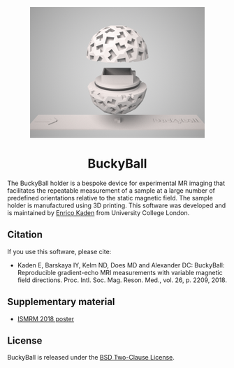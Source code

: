 <p align="center">
<img width="400" src="docs/img/buckyball-50.png" />
</p>

<h1 align="center">BuckyBall</h1>

The BuckyBall holder is a bespoke device for experimental MR imaging that facilitates the repeatable measurement of a sample at a large number of predefined orientations relative to the static magnetic field. The sample holder is manufactured using 3D printing. This software was developed and is maintained by [Enrico Kaden](https://ekaden.github.io) from University College London.

## Citation

If you use this software, please cite:

* Kaden E, Barskaya IY, Kelm ND, Does MD and Alexander DC: BuckyBall: Reproducible gradient-echo MRI measurements with variable magnetic field directions. Proc. Intl. Soc. Mag. Reson. Med., vol. 26, p. 2209, 2018.
<!-- Bibtex entry? -->

## Supplementary material

* [ISMRM 2018 poster](docs/pdf/KadenISMRM2018.pdf)

## License

BuckyBall is released under the [BSD Two-Clause License](LICENSE.md).